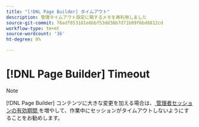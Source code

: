 ```yaml
---
title: "[!DNL Page Builder] タイムアウト"
description: 管理タイムアウト設定に関するメモを再利用しました
source-git-commit: 76adf853181e6bbf53dd38b7d71b09f6bd8812cd
workflow-type: tm+mt
source-wordcount: '36'
ht-degree: 0%

---
```


# [!DNL Page Builder] Timeout

>[!NOTE]
>
>[!DNL Page Builder] コンテンツに大きな変更を加える場合は、[&#x200B; 管理者セッションの有効期間 &#x200B;](../systems/security-admin.md) を増やして、作業中にセッションがタイムアウトしないようにすることをお勧めします。
